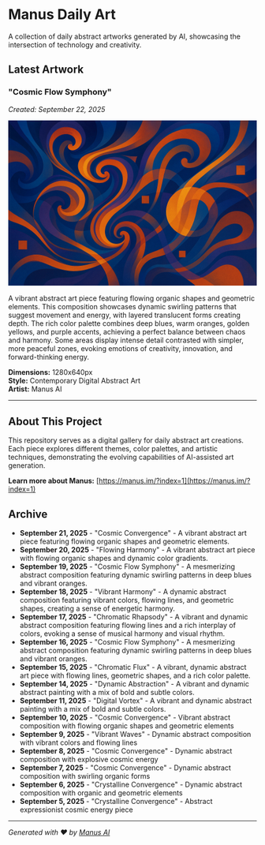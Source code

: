 # Manus Daily Art

A collection of daily abstract artworks generated by AI, showcasing the intersection of technology and creativity.

## Latest Artwork

### "Cosmic Flow Symphony"
*Created: September 22, 2025*

![Cosmic Flow Symphony](./cosmic_flow_symphony_2025-09-22.png)

A vibrant abstract art piece featuring flowing organic shapes and geometric elements. This composition showcases dynamic swirling patterns that suggest movement and energy, with layered translucent forms creating depth. The rich color palette combines deep blues, warm oranges, golden yellows, and purple accents, achieving a perfect balance between chaos and harmony. Some areas display intense detail contrasted with simpler, more peaceful zones, evoking emotions of creativity, innovation, and forward-thinking energy.

**Dimensions:** 1280x640px  
**Style:** Contemporary Digital Abstract Art  
**Artist:** Manus AI

---

## About This Project

This repository serves as a digital gallery for daily abstract art creations. Each piece explores different themes, color palettes, and artistic techniques, demonstrating the evolving capabilities of AI-assisted art generation.

**Learn more about Manus:** [https://manus.im/?index=1](https://manus.im/?index=1)

## Archive

- **September 21, 2025** - "Cosmic Convergence" - A vibrant abstract art piece featuring flowing organic shapes and geometric elements.
- **September 20, 2025** - "Flowing Harmony" - A vibrant abstract art piece with flowing organic shapes and dynamic color gradients.
- **September 19, 2025** - "Cosmic Flow Symphony" - A mesmerizing abstract composition featuring dynamic swirling patterns in deep blues and vibrant oranges.
- **September 18, 2025** - "Vibrant Harmony" - A dynamic abstract composition featuring vibrant colors, flowing lines, and geometric shapes, creating a sense of energetic harmony.
- **September 17, 2025** - "Chromatic Rhapsody" - A vibrant and dynamic abstract composition featuring flowing lines and a rich interplay of colors, evoking a sense of musical harmony and visual rhythm.
- **September 16, 2025** - "Cosmic Flow Symphony" - A mesmerizing abstract composition featuring dynamic swirling patterns in deep blues and vibrant oranges.
- **September 15, 2025** - "Chromatic Flux" - A vibrant, dynamic abstract art piece with flowing lines, geometric shapes, and a rich color palette.
- **September 14, 2025** - "Dynamic Abstraction" - A vibrant and dynamic abstract painting with a mix of bold and subtle colors.
- **September 11, 2025** - "Digital Vortex" - A vibrant and dynamic abstract painting with a mix of bold and subtle colors.
- **September 10, 2025** - "Cosmic Convergence" - Vibrant abstract composition with flowing organic shapes and geometric elements
- **September 9, 2025** - "Vibrant Waves" - Dynamic abstract composition with vibrant colors and flowing lines
- **September 8, 2025** - "Cosmic Convergence" - Dynamic abstract composition with explosive cosmic energy
- **September 7, 2025** - "Cosmic Convergence" - Dynamic abstract composition with swirling organic forms
- **September 6, 2025** - "Crystalline Convergence" - Dynamic abstract composition with organic and geometric elements
- **September 5, 2025** - "Crystalline Convergence" - Abstract expressionist cosmic energy piece

---

*Generated with ❤️ by [Manus AI](https://manus.im/?index=1)*
